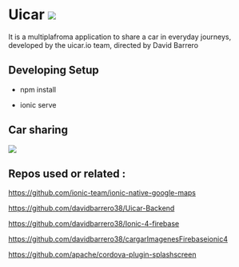 # Uicar   <img src="http://uicar.io/images/favicon.png">

It is a multiplafroma application to share a car in everyday journeys, developed by the uicar.io team, directed by David Barrero



 
## Developing Setup 


* npm install 

* ionic serve 




## Car sharing


<img src="http://uicar.io/images/Artboard-en.png">




## Repos used or related :

https://github.com/ionic-team/ionic-native-google-maps

https://github.com/davidbarrero38/Uicar-Backend

https://github.com/davidbarrero38/Ionic-4-firebase

https://github.com/davidbarrero38/cargarImagenesFirebaseionic4

https://github.com/apache/cordova-plugin-splashscreen
